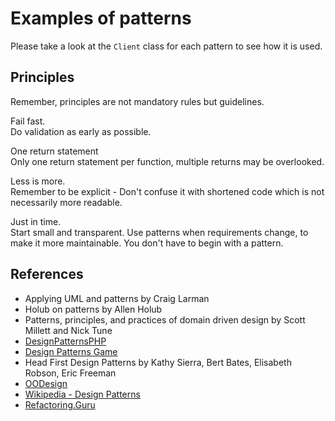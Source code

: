 # Examples of patterns

Please take a look at the `Client` class for each pattern to see how it is used.

## Principles

Remember, principles are not mandatory rules but guidelines.

Fail fast. <br>
Do validation as early as possible.

One return statement <br>
Only one return statement per function, multiple returns may be overlooked.

Less is more. <br>
Remember to be explicit -  Don't confuse it with shortened code which is not necessarily more readable.

Just in time. <br>
Start small and transparent. Use patterns when requirements change, to make it more maintainable. You don't have to begin with a pattern.

## References

* Applying UML and patterns by Craig Larman
* Holub on patterns by Allen Holub
* Patterns, principles, and practices of domain driven design by Scott Millett and Nick Tune
* [DesignPatternsPHP](https://designpatternsphp.readthedocs.io/en/latest/README.html)
* [Design Patterns Game](https://designpatternsgame.com/patterns)
* Head First Design Patterns by Kathy Sierra, Bert Bates, Elisabeth Robson, Eric Freeman
* [OODesign](https://www.oodesign.com/)
* [Wikipedia - Design Patterns](https://en.wikipedia.org/wiki/Design_Patterns)
* [Refactoring.Guru](https://refactoring.guru/design-patterns)

